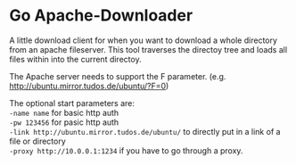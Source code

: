 # Go Apache-Downloader
A little download client for when you want to download a whole directory from an apache fileserver.
This tool traverses the directoy tree and loads all files within into the current directoy.

The Apache server needs to support the F parameter. (e.g. http://ubuntu.mirror.tudos.de/ubuntu/?F=0)

The optional start parameters are:  
`-name name` for basic http auth  
`-pw 123456` for pasic http auth  
`-link http://ubuntu.mirror.tudos.de/ubuntu/` to directly put in a link of a file or directory  
`-proxy http://10.0.0.1:1234` if you have to go through a proxy.

